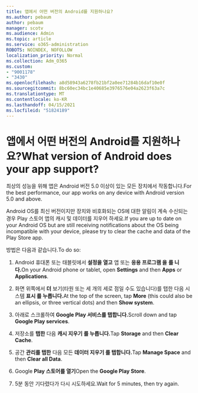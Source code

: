 ```yaml
---
title: 앱에서 어떤 버전의 Android를 지원하나요?
ms.author: pebaum
author: pebaum
manager: scotv
ms.audience: Admin
ms.topic: article
ms.service: o365-administration
ROBOTS: NOINDEX, NOFOLLOW
localization_priority: Normal
ms.collection: Adm_O365
ms.custom:
- "9001178"
- "3430"
ms.openlocfilehash: a8d58943a6278fb21bf2a0ee71284b16daf10e0f
ms.sourcegitcommit: 8bc60ec34bc1e40685e3976576e04a2623f63a7c
ms.translationtype: MT
ms.contentlocale: ko-KR
ms.lasthandoff: 04/15/2021
ms.locfileid: "51824189"
---
```

# <a name="what-version-of-android-does-your-app-support"></a><span data-ttu-id="6c0e7-102">앱에서 어떤 버전의 Android를 지원하나요?</span><span class="sxs-lookup"><span data-stu-id="6c0e7-102">What version of Android does your app support?</span></span>

<span data-ttu-id="6c0e7-103">최상의 성능을 위해 앱은 Android 버전 5.0 이상이 있는 모든 장치에서 작동합니다.</span><span class="sxs-lookup"><span data-stu-id="6c0e7-103">For the best performance, our app works on any device with Android version 5.0 and above.</span></span>

<span data-ttu-id="6c0e7-104">Android OS를 최신 버전이지만 장치와 비호화되는 OS에 대한 알림이 계속 수신되는 경우 Play 스토어 앱의 캐시 및 데이터를 지우어 하세요.</span><span class="sxs-lookup"><span data-stu-id="6c0e7-104">If you are up to date on your Android OS but are still receiving notifications about the OS being incompatible with your device, please try to clear the cache and data of the Play Store app.</span></span>

<span data-ttu-id="6c0e7-105">방법은 다음과 같습니다.</span><span class="sxs-lookup"><span data-stu-id="6c0e7-105">To do so:</span></span> 

1. <span data-ttu-id="6c0e7-106">Android 휴대폰 또는 태블릿에서 **설정을 열고** 앱 또는 **응용 프로그램 을** **를 니다.**</span><span class="sxs-lookup"><span data-stu-id="6c0e7-106">On your Android phone or tablet, open **Settings** and then **Apps** or **Applications**.</span></span>

2. <span data-ttu-id="6c0e7-107">화면 위쪽에서 **더** 보기(타원 또는 세 개의 세로 점일 수도 있습니다)를 탭한 다음 시스템 **표시 를 누릅니다.**</span><span class="sxs-lookup"><span data-stu-id="6c0e7-107">At the top of the screen, tap **More** (this could also be an ellipsis, or three vertical dots) and then **Show system**.</span></span> 

3. <span data-ttu-id="6c0e7-108">아래로 스크롤하여 **Google Play 서비스를 탭합니다.**</span><span class="sxs-lookup"><span data-stu-id="6c0e7-108">Scroll down and tap **Google Play services**.</span></span> 

4. <span data-ttu-id="6c0e7-109">저장소를 **탭한** 다음 **캐시 지우기 를 누릅니다.**</span><span class="sxs-lookup"><span data-stu-id="6c0e7-109">Tap **Storage** and then **Clear Cache**.</span></span> 

5. <span data-ttu-id="6c0e7-110">공간 **관리를 탭한** 다음 모든 **데이터 지우기 를 탭합니다.**</span><span class="sxs-lookup"><span data-stu-id="6c0e7-110">Tap **Manage Space** and then **Clear all Data**.</span></span> 

6. <span data-ttu-id="6c0e7-111">Google **Play 스토어를 열기**</span><span class="sxs-lookup"><span data-stu-id="6c0e7-111">Open the **Google Play Store**.</span></span> 

7. <span data-ttu-id="6c0e7-112">5분 동안 기다렸다가 다시 시도하세요.</span><span class="sxs-lookup"><span data-stu-id="6c0e7-112">Wait for 5 minutes, then try again.</span></span> 